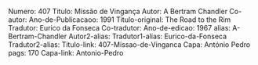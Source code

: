Numero: 407
Titulo: Missão de Vingança
Autor: A Bertram Chandler
Co-autor: 
Ano-de-Publicacaoo: 1991
Titulo-original: The Road to the Rim
Tradutor: Eurico da Fonseca
Co-tradutor: 
Ano-de-edicao: 1967
alias: A-Bertram-Chandler
Autor2-alias: 
Tradutor1-alias: Eurico-da-Fonseca
Tradutor2-alias: 
Titulo-link: 407-Missao-de-Vinganca
Capa: António Pedro
pags: 170
Capa-link: Antonio-Pedro